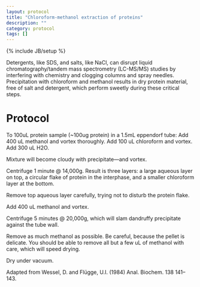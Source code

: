 ```yaml
---
layout: protocol
title: "Chloroform-methanol extraction of proteins"
description: ""
category: protocol
tags: []
---
```

{% include JB/setup %}



Detergents, like SDS, and salts, like NaCl, can disrupt liquid chromatography/tandem mass spectrometry (LC-MS/MS) studies by interfering with chemistry and clogging columns and spray needles. Precipitation with chloroform and methanol results in dry protein material, free of salt and detergent, which perform sweetly during these critical steps.

# Protocol

To 100uL protein sample (~100ug protein) in a 1.5mL eppendorf tube:
Add 400 uL methanol and vortex thoroughly.
Add 100 uL chloroform and vortex.
Add 300 uL H2O.

Mixture will become cloudy with precipitate—and vortex.

Centrifuge 1 minute @ 14,000g. Result is three layers: a large aqueous layer on top, a circular flake of protein in the interphase, and a smaller chloroform layer at the bottom.

Remove top aqueous layer carefully, trying not to disturb the protein flake.

Add 400 uL methanol and vortex.

Centrifuge 5 minutes @ 20,000g, which will slam dandruffy precipitate against the tube wall.

Remove as much methanol as possible. Be careful, because the pellet is delicate. You should be able to remove all but a few uL of methanol with care, which will speed drying.

Dry under vacuum.

Adapted from Wessel, D. and Flügge, U.I. (1984) Anal. Biochem. 138 141–143.
